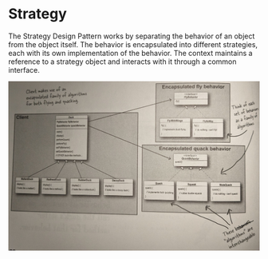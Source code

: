 # Strategy

The Strategy Design Pattern works by separating the behavior of an object from the object itself.
The behavior is encapsulated into different strategies, each with its own implementation of the behavior.
The context maintains a reference to a strategy object and interacts with it through a common interface.

![_diagram.jpg](_diagram.jpg)
